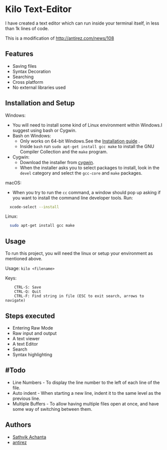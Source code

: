 
# Kilo Text-Editor

I have created a text editor which can run inside your terminal itself, in less than 1k lines of code.


This is a modification of http://antirez.com/news/108 



## Features

- Saving files
- Syntax Decoration
- Searching
- Cross platform
- No external libraries used




## Installation and Setup

Windows:
    
- You will need to install some kind of Linux environment within Windows.I suggest using bash or Cygwin.
- Bash on Windows:
    - Only works on 64-bit Windows.See the [Installation guide](https://learn.microsoft.com/en-us/windows/wsl/install) .
    - Inside ```bash``` run ```sudo apt-get install gcc make``` to install the GNU Compiler Collection and the ```make``` program.
- Cygwin:
    - Download the installer from [cygwin](cygwin.com/install.html).  
    - When the installer asks you to select packages to install, look in the ```devel``` category and select the ```gcc-core``` and ```make``` packages.

macOS:

- When you try to run the ```cc``` command, a window should pop up asking if you want to install the command line developer tools. Run:

```bash
  xcode-select --install
```
Linux:

```bash
  sudo apt-get install gcc make
```


## Usage

To run this project, you will need the linux or setup your environment as mentioned above.

Usage: `kilo <filename>`

Keys:
    
```
    CTRL-S: Save
    CTRL-Q: Quit
    CTRL-F: Find string in file (ESC to exit search, arrows to navigate)

```


## Steps executed

- Entering Raw Mode
- Raw input and output
- A text viewer
- A text Editor
- Search
- Syntax highlighting



## #Todo

- Line Numbers - To display the line number to the left of each line of the file.
- Auto indent - When starting a new line, indent it to the same level as the previous line.
- Multiple Buffers - To allow having multiple files open at once, and have some way of switching between them.




## Authors

- [Sathvik Achanta](https://www.github.com/sathvik-lab)
- [antirez](https://github.com/antirez/kilo)



    





